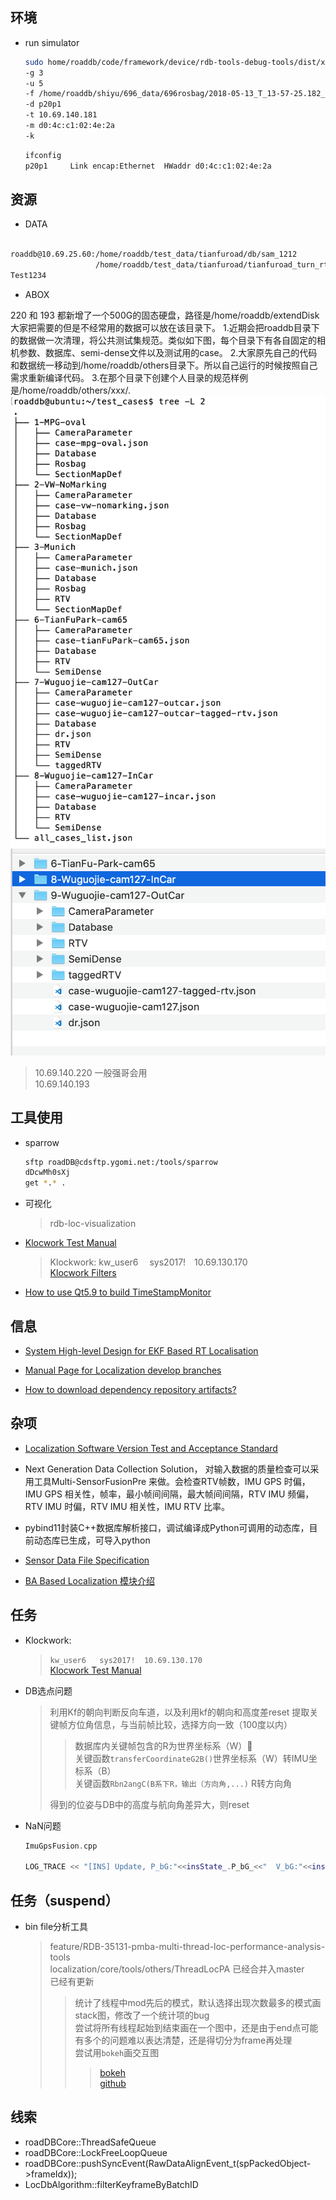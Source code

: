 ## 环境

* run simulator

  ```bash
  sudo home/roaddb/code/framework/device/rdb-tools-debug-tools/dist/x64/bin/rosplay-simulator
  -g 3
  -u 5
  -f /home/roaddb/shiyu/696_data/696rosbag/2018-05-13_T_13-57-25.182_GMT_L2R_C_L4_R.bag
  -d p20p1
  -t 10.69.140.181
  -m d0:4c:c1:02:4e:2a
  -k
  ```

  ```bash
  ifconfig
  p20p1     Link encap:Ethernet  HWaddr d0:4c:c1:02:4e:2a
  ```

## 资源

* DATA

```bash

roaddb@10.69.25.60:/home/roaddb/test_data/tianfuroad/db/sam_1212                       db
                   /home/roaddb/test_data/tianfuroad/tianfuroad_turn_rtv
Test1234

```

* ABOX

220 和 193 都新增了一个500G的固态硬盘，路径是/home/roaddb/extendDisk
大家把需要的但是不经常用的数据可以放在该目录下。
1.近期会把roaddb目录下的数据做一次清理，将公共测试集规范。类似如下图，每个目录下有各自固定的相机参数、数据库、semi-dense文件以及测试用的case。
2.大家原先自己的代码和数据统一移动到/home/roaddb/others目录下。所以自己运行的时候按照自己需求重新编译代码。
3.在那个目录下创建个人目录的规范样例是/home/roaddb/others/xxx/.
![case list](_images/case_list.png)
![case structure](_images/case_structure.png)

  > 10.69.140.220 一般强哥会用  
  > 10.69.140.193  

## 工具使用

* sparrow

  ```bash
  sftp roadDB@cdsftp.ygomi.net:/tools/sparrow
  dDcwMh0sXj
  get *.* .
  ```

* 可视化
  >rdb-loc-visualization

* [Klocwork Test Manual](https://confluence.ygomi.com:8443/display/RRT/Klocwork+Test++Manual)
  >Klockwork:
  >kw_user6   sys2017!  10.69.130.170  
  >[Klocwork Filters](https://confluence.ygomi.com:8443/display/RQA/Klocwork+Filters)

* [How to use Qt5.9 to build TimeStampMonitor](https://confluence.ygomi.com:8443/pages/viewpage.action?title=How+to+use+Qt5.9+to+build+TimeStampMonitor&spaceKey=RRT)

## 信息

* [System High-level Design for EKF Based RT Localisation](https://confluence.ygomi.com:8443/pages/viewpage.action?title=System+High-level+Design+for+EKF+Based+RT+Localisation&spaceKey=RRT)

* [Manual Page for Localization develop branches](https://confluence.ygomi.com:8443/display/RRT/Manual+Page+for+Localization+develop+branches)

* [How to download dependency repository artifacts?](https://confluence.ygomi.com:8443/pages/viewpage.action?pageId=51676609)

## 杂项

* [Localization Software Version Test and Acceptance Standard](https://confluence.ygomi.com:8443/pages/viewpage.action?title=Localization+Software+Version+Test+and+Acceptance+Standard&spaceKey=RRT)

* Next Generation Data Collection Solution， 对输入数据的质量检查可以采用工具Multi-SensorFusionPre 来做。会检查RTV帧数，IMU GPS 时偏，IMU GPS 相关性，帧率，最小帧间间隔，最大帧间间隔，RTV IMU 频偏，RTV IMU 时偏，RTV IMU 相关性，IMU RTV 比率。

* pybind11封装C++数据库解析接口，调试编译成Python可调用的动态库，目前动态库已生成，可导入python

* [Sensor Data File Specification](https://confluence.ygomi.com:8443/display/RRT/Sensor+Data+File+Specification)

* [BA Based Localization 模块介绍](https://confluence.ygomi.com:8443/pages/viewpage.action?pageId=57476512)

## 任务

* Klockwork:
  >`kw_user6   sys2017!  10.69.130.170`  
  >[Klocwork Test Manual](https://confluence.ygomi.com:8443/pages/viewpage.action?title=Klocwork+Test++Manual&spaceKey=RRT)

* DB选点问题
  >利用Kf的朝向判断反向车道，以及利用kf的朝向和高度差reset
  >提取关键帧方位角信息，与当前帧比较，选择方向一致（100度以内）  
  >>数据库内关键帧包含的R为世界坐标系（W）  
  >>关键函数`transferCoordinateG2B()`世界坐标系（W）转IMU坐标系（B）  
  >>关键函数`Rbn2angC(B系下R，输出（方向角,...)` R转方向角  
  >
  >得到的位姿与DB中的高度与航向角差异大，则reset

* NaN问题

  ```c++
  ImuGpsFusion.cpp

  LOG_TRACE << "[INS] Update, P_bG:"<<insState_.P_bG_<<"  V_bG:"<<insState_.V_bG_;  
  ```

## 任务（suspend）

* bin file分析工具
  >feature/RDB-35131-pmba-multi-thread-loc-performance-analysis-tools  
  >localization/core/tools/others/ThreadLocPA
  >已经合并入master  
  >已经有更新  
  >>统计了线程中mod先后的模式，默认选择出现次数最多的模式画stack图，修改了一个统计项的bug  
  >>尝试将所有线程起始到结束画在一个图中，还是由于end点可能有多个的问题难以表达清楚，还是得切分为frame再处理  
  >>尝试用`bokeh`画交互图  
  >>>[bokeh](https://bokeh.pydata.org/en/latest/docs/user_guide/quickstart.html)  
  >>>[github](https://github.com/bokeh/bokeh-notebooks)

## 线索

* roadDBCore::ThreadSafeQueue
* roadDBCore::LockFreeLoopQueue
* roadDBCore::pushSyncEvent(RawDataAlignEvent_t(spPackedObject->frameIdx));
* LocDbAlgorithm::filterKeyframeByBatchID

